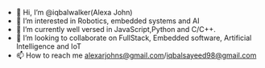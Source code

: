 - 👋 Hi, I’m @iqbalwalker(Alexa John)
- 👀 I’m interested in Robotics, embedded systems and AI
- 🌱 I’m currently well versed in JavaScript,Python and C/C++.
- 💞️ I’m looking to collaborate on FullStack, Embedded software, Artificial Intelligence and IoT
- 📫 How to reach me alexarjohns@gmail.com/iqbalsayeed98@gmail.com

<!---
iqbalwalker/iqbalwalker is a ✨ special ✨ repository because its `README.md` (this file) appears on your GitHub profile.
You can click the Preview link to take a look at your changes.
--->
